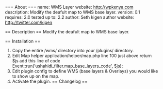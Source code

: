 === About ===
name: WMS Layer
website: http://wpkenya.com
description: Modify the deafult map to WMS base layer.
version: 0.1
requires: 2.0
tested up to: 2.2
author: Seth kigen
author website: http://twitter.com/kigen

== Description ==
Modify the deafult map to WMS base layer.

== Installation ==
1. Copy the entire /wms/ directory into your /plugins/ directory.
2. Edit Map helper application/helper/map.php line 100 just above  return $js add this line of code  Event::run('ushahidi_filter.map_base_layers_code', $js); 
3. Edit plugin config to define WMS (base layers & Overlays) you would like to show up on the map.
4. Activate the plugin.
== Changelog ==
